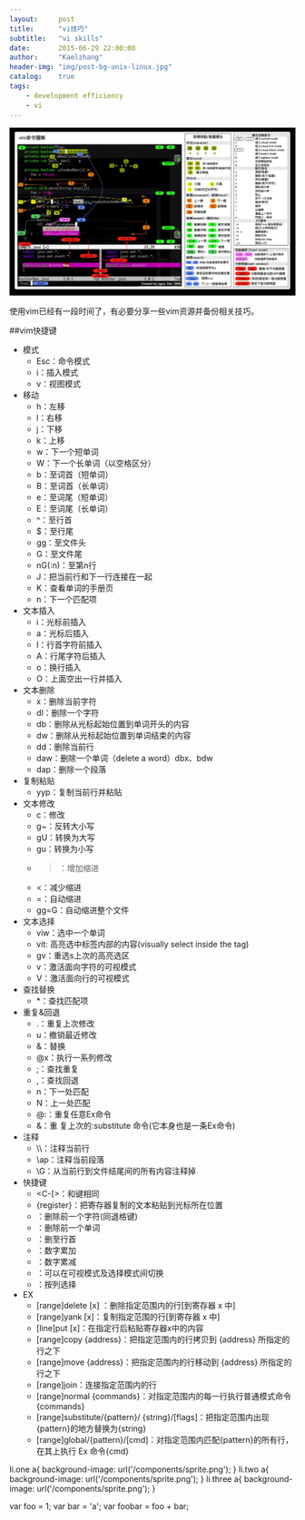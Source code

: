 ```yaml
---
layout:     post
title:      "vi技巧"
subtitle:   "vi skills"
date:       2015-06-29 22:00:00
author:     "Kaelzhang"
header-img: "img/post-bg-unix-linux.jpg"
catalog:    true
tags:
    - development efficiency
    - vi 
---
```


![img](/img/header/Vim命令图.jpg)

使用vim已经有一段时间了，有必要分享一些vim资源并备份相关技巧。

##vim快捷键
+ 模式
  - Esc：命令模式
  - i：插入模式
  - v：视图模式
+ 移动
  - h：左移
  - l：右移
  - j：下移
  - k：上移
  - w：下一个短单词
  - W：下一个长单词（以空格区分）
  - b：至词首（短单词）
  - B：至词首（长单词）
  - e：至词尾（短单词）
  - E：至词尾（长单词）
  - ^：至行首
  - $：至行尾
  - gg：至文件头
  - G：至文件尾
  - nG(:n)：至第n行
  - J：把当前行和下一行连接在一起
  - K：查看单词的手册页
  - n：下一个匹配项
+ 文本插入
  - i：光标前插入
  - a：光标后插入
  - I：行首字符前插入
  - A：行尾字符后插入
  - o：换行插入
  - O：上面空出一行并插入
+ 文本删除
  - x：删除当前字符
  - dl：删除一个字符
  - db：删除从光标起始位置到单词开头的内容
  - dw：删除从光标起始位置到单词结束的内容
  - dd：删除当前行
  - daw：删除一个单词（delete a word）dbx、bdw
  - dap：删除一个段落
+ 复制粘贴
  - yyp：复制当前行并粘贴
+ 文本修改
  - c：修改
  - g~：反转大小写
  - gU：转换为大写
  - gu：转换为小写
  - >：增加缩进
  - <：减少缩进
  - =：自动缩进
  - gg=G：自动缩进整个文件
+ 文本选择
  - viw：选中一个单词
  - vit: 高亮选中标签内部的内容(visually select inside the tag)
  - gv：重选s上次的高亮选区
  - v：激活面向字符的可视模式
  - V：激活面向行的可视模式
+ 查找替换
  - *：查找匹配项
+ 重复&回退
  - .：重复上次修改
  - u：撤销最近修改
  - &：替换
  - @x：执行一系列修改
  - ;：查找重复
  - ,：查找回退
  - n：下一处匹配
  - N：上一处匹配
  - @:：重复任意Ex命令
  - &：重 复上次的:substitute 命令(它本身也是一条Ex命令)
+ 注释
  - \\\：注释当前行
  - \\ap：注释当前段落
  - \\G：从当前行到文件结尾间的所有内容注释掉
+ 快捷键
  - <C-[>：和<Esc>键相同
  - <C-r>{register}：把寄存器复制的文本粘贴到光标所在位置
  - <C-h>：删除前一个字符(同退格键)
  - <C-w>：删除前一个单词
  - <C-u>：删至行首
  - <C-a>：数字累加
  - <C-x>：数字累减
  - <C-g>：可以在可视模式及选择模式间切换
  - <C-v>：按列选择
+ EX
  - [range]delete [x] ：删除指定范围内的行[到寄存器 x 中]
  - [range]yank [x]：复制指定范围的行[到寄存器 x 中]
  - [line]put [x]：在指定行后粘贴寄存器x中的内容
  - [range]copy {address}：把指定范围内的行拷贝到 {address} 所指定的行之下
  - [range]move {address}：把指定范围内的行移动到 {address} 所指定的行之下
  - [range]join：连接指定范围内的行
  - [range]normal {commands}：对指定范围内的每一行执行普通模式命令 {commands}
  - [range]substitute/{pattern}/ {string}/[flags]：把指定范围内出现{pattern}的地方替换为{string}
  - [range]global/{pattern}/[cmd]：对指定范围内匹配{pattern}的所有行，在其上执行 Ex 命令{cmd}


li.one   a{ background-image: url('/components/sprite.png'); }
li.two   a{ background-image: url('/components/sprite.png'); }
li.three a{ background-image: url('/components/sprite.png'); }


var foo = 1;
var bar = 'a';
var foobar = foo + bar;